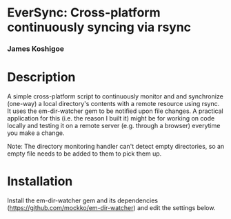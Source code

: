 # EverSync: Cross-platform continuously syncing via rsync
### James Koshigoe

# Description
A simple cross-platform script to continuously monitor and and synchronize (one-way) a local directory's contents
with a remote resource using rsync. It uses the em-dir-watcher gem to be notified upon file changes. A practical
application for this (i.e. the reason I built it) might be for working on code locally and testing it on a remote
server (e.g. through a browser) everytime you make a change.

Note: The directory monitoring handler can't detect empty directories, so an empty file needs to be added to them
to pick them up.

# Installation
Install the em-dir-watcher gem and its dependencies (https://github.com/mockko/em-dir-watcher) and edit the
settings below.